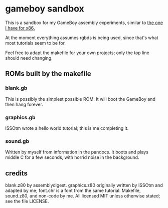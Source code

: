 # gameboy sandbox

This is a sandbox for my GameBoy assembly experiments, similar to [the one I
have for x86.][1]

At the moment everything assumes rgbds is being used, since that's what most
tutorials seem to be for.

Feel free to adapt the makefile for your own projects; only the top line should
need changing.

## ROMs built by the makefile

### blank.gb

This is possibly the simplest possible ROM. It will boot the GameBoy and then
hang forever.

### graphics.gb

ISSOtm wrote a hello world tutorial; this is me completing it.

### sound.gb

Written by myself from information in the pandocs. It boots and plays middle C
for a few seconds, with horrid noise in the background.

## credits

blank.z80 by assemblydigest. graphics.z80 originally written by ISSOtm and
adapted by me; font.chr is a font from the same tutorial. Makefile, sound.z80,
and non-code by me. All licensed MIT unless otherwise stated; see the file
LICENSE.

[1]: https://github.com/japanoise/b
